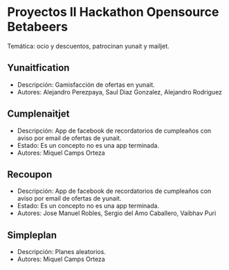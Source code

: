 # Proyectos II Hackathon Opensource Betabeers

Temática: ocio y descuentos, patrocinan yunait y mailjet.

## Yunaitfication

* Descripción: Gamisfacción de ofertas en yunait.
* Autores: Alejandro Perezpaya, Saul Diaz Gonzalez, Alejandro Rodriguez

## Cumplenaitjet

* Descripción: App de facebook de recordatorios de cumpleaños con aviso por email de ofertas de yunait.
* Estado: Es un concepto no es una app terminada.
* Autores: Miquel Camps Orteza

## Recoupon

* Descripción: App de facebook de recordatorios de cumpleaños con aviso por email de ofertas de yunait.
* Estado: Es un concepto no es una app terminada.
* Autores: Jose Manuel Robles, Sergio del Amo Caballero, Vaibhav Puri

## Simpleplan

* Descripción: Planes aleatorios.
* Autores: Miquel Camps Orteza